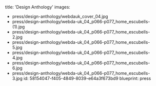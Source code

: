 title: 'Design Anthology'
images:
  - press/design-anthology/webdauk_cover_04.jpg
  - press/design-anthology/webda-uk_04_p066-p077_home_escubells-(1).jpg
  - press/design-anthology/webda-uk_04_p066-p077_home_escubells-2.jpg
  - press/design-anthology/webda-uk_04_p066-p077_home_escubells-5.jpg
  - press/design-anthology/webda-uk_04_p066-p077_home_escubells-4.jpg
  - press/design-anthology/webda-uk_04_p066-p077_home_escubells-6.jpg
  - press/design-anthology/webda-uk_04_p066-p077_home_escubells-3.jpg
id: 58154047-f405-4849-8039-e64a3f673bd9
blueprint: press
